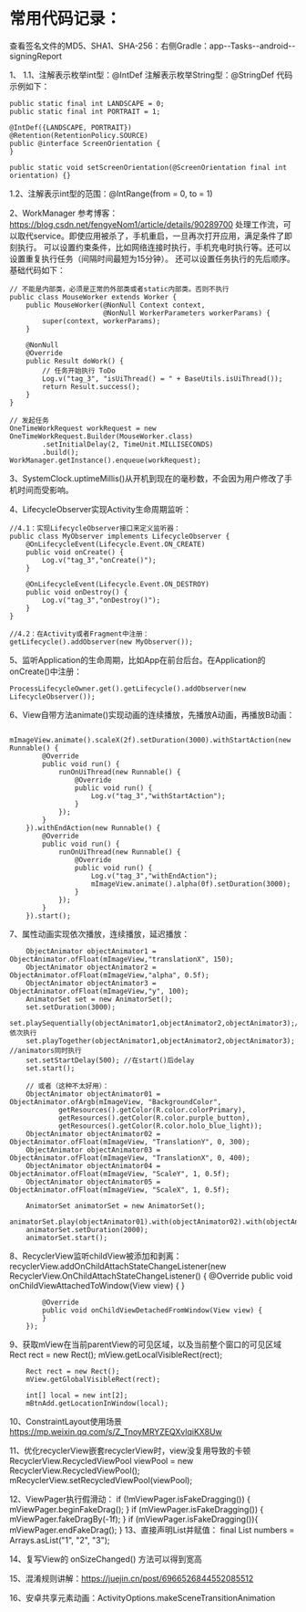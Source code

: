 # 常用代码记录：

查看签名文件的MD5、SHA1、SHA-256：右侧Gradle：app--Tasks--android--signingReport

1、
1.1、注解表示枚举int型：@IntDef
注解表示枚举String型：@StringDef
代码示例如下：

    public static final int LANDSCAPE = 0;
    public static final int PORTRAIT = 1;

    @IntDef({LANDSCAPE, PORTRAIT})
    @Retention(RetentionPolicy.SOURCE)
    public @interface ScreenOrientation {
    }
    
    public static void setScreenOrientation(@ScreenOrientation final int orientation) {}

1.2、注解表示int型的范围：@IntRange(from = 0, to = 1)

2、WorkManager
参考博客：https://blog.csdn.net/fengyeNom1/article/details/90289700
处理工作流，可以取代service。即使应用被杀了，手机重启，一旦再次打开应用，满足条件了即刻执行。
可以设置约束条件，比如网络连接时执行，手机充电时执行等。还可以设置重复执行任务（间隔时间最短为15分钟）。
还可以设置任务执行的先后顺序。基础代码如下：

    // 不能是内部类，必须是正常的外部类或者static内部类。否则不执行
    public class MouseWorker extends Worker {
        public MouseWorker(@NonNull Context context,
                           @NonNull WorkerParameters workerParams) {
            super(context, workerParams);
        }
    
        @NonNull
        @Override
        public Result doWork() {
            // 任务开始执行 ToDo 
            Log.v("tag_3", "isUiThread() = " + BaseUtils.isUiThread());
            return Result.success();
        }
    }
    
    // 发起任务
    OneTimeWorkRequest workRequest = new OneTimeWorkRequest.Builder(MouseWorker.class)
            .setInitialDelay(2, TimeUnit.MILLISECONDS)
            .build();
    WorkManager.getInstance().enqueue(workRequest);
    
3、SystemClock.uptimeMillis()从开机到现在的毫秒数，不会因为用户修改了手机时间而受影响。

4、LifecycleObserver实现Activity生命周期监听：

    //4.1：实现LifecycleObserver接口来定义监听器：
    public class MyObserver implements LifecycleObserver {
        @OnLifecycleEvent(Lifecycle.Event.ON_CREATE)
        public void onCreate() {
            Log.v("tag_3","onCreate()");
        }
    
        @OnLifecycleEvent(Lifecycle.Event.ON_DESTROY)
        public void onDestroy() {
            Log.v("tag_3","onDestroy()");
        }
    }
    
    //4.2：在Activity或者Fragment中注册：
    getLifecycle().addObserver(new MyObserver());
    
5、监听Application的生命周期，比如App在前台后台。在Application的onCreate()中注册：

    ProcessLifecycleOwner.get().getLifecycle().addObserver(new LifecycleObserver());
    
6、View自带方法animate()实现动画的连续播放，先播放A动画，再播放B动画：

        mImageView.animate().scaleX(2f).setDuration(3000).withStartAction(new Runnable() {
            @Override
            public void run() {
                runOnUiThread(new Runnable() {
                    @Override
                    public void run() {
                        Log.v("tag_3","withStartAction");
                    }
                });
            }
        }).withEndAction(new Runnable() {
            @Override
            public void run() {
                runOnUiThread(new Runnable() {
                    @Override
                    public void run() {
                        Log.v("tag_3","withEndAction");
                        mImageView.animate().alpha(0f).setDuration(3000);
                    }
                });
            }
        }).start();
        
7、属性动画实现依次播放，连续播放，延迟播放：

        ObjectAnimator objectAnimator1 = ObjectAnimator.ofFloat(mImageView,"translationX", 150);
        ObjectAnimator objectAnimator2 = ObjectAnimator.ofFloat(mImageView,"alpha", 0.5f);
        ObjectAnimator objectAnimator3 = ObjectAnimator.ofFloat(mImageView,"y", 100);
        AnimatorSet set = new AnimatorSet();
        set.setDuration(3000);
        set.playSequentially(objectAnimator1,objectAnimator2,objectAnimator3);//animators依次执行
        set.playTogether(objectAnimator1,objectAnimator2,objectAnimator3); //animators同时执行
        set.setStartDelay(500); //在start()后delay
        set.start();
        
        // 或者（这种不太好用）：
        ObjectAnimator objectAnimator01 = ObjectAnimator.ofArgb(mImageView, "BackgroundColor",
                getResources().getColor(R.color.colorPrimary),
                getResources().getColor(R.color.purple_button),
                getResources().getColor(R.color.holo_blue_light));
        ObjectAnimator objectAnimator02 = ObjectAnimator.ofFloat(mImageView, "TranslationY", 0, 300);
        ObjectAnimator objectAnimator03 = ObjectAnimator.ofFloat(mImageView, "TranslationX", 0, 400);
        ObjectAnimator objectAnimator04 = ObjectAnimator.ofFloat(mImageView, "ScaleY", 1, 0.5f);
        ObjectAnimator objectAnimator05 = ObjectAnimator.ofFloat(mImageView, "ScaleX", 1, 0.5f);

        AnimatorSet animatorSet = new AnimatorSet();
        animatorSet.play(objectAnimator01).with(objectAnimator02).with(objectAnimator03).before(objectAnimator04).before(objectAnimator05);
        animatorSet.setDuration(2000);
        animatorSet.start();

8、RecyclerView监听childView被添加和剥离：
        recyclerView.addOnChildAttachStateChangeListener(new RecyclerView.OnChildAttachStateChangeListener() {
            @Override
            public void onChildViewAttachedToWindow(View view) {
            }

            @Override
            public void onChildViewDetachedFromWindow(View view) {
            }
        });

9、获取mView在当前parentView的可见区域，以及当前整个窗口的可见区域
        Rect rect = new Rect();
        mView.getLocalVisibleRect(rect);

        Rect rect = new Rect();
        mView.getGlobalVisibleRect(rect);

        int[] local = new int[2];
        mBtnAdd.getLocationInWindow(local);

10、ConstraintLayout使用场景
        https://mp.weixin.qq.com/s/Z_TnoyMRYZEQXvlqiKX8Uw

11、优化recyclerView嵌套recyclerView时，view没复用导致的卡顿
        RecyclerView.RecycledViewPool viewPool = new RecyclerView.RecycledViewPool();
        mRecyclerView.setRecycledViewPool(viewPool);

12、ViewPager执行假滑动：
        if (!mViewPager.isFakeDragging()) {
            mViewPager.beginFakeDrag();
        }
        if (mViewPager.isFakeDragging()) {
            mViewPager.fakeDragBy(-1f);
        }
        if (mViewPager.isFakeDragging()){
            mViewPager.endFakeDrag();
        }
13、直接声明List并赋值：
    final List<String> numbers = Arrays.asList("1", "2", "3");

14、复写View的 onSizeChanged() 方法可以得到宽高

15、混淆规则讲解：https://juejin.cn/post/6966526844552085512

16、安卓共享元素动画：ActivityOptions.makeSceneTransitionAnimation
